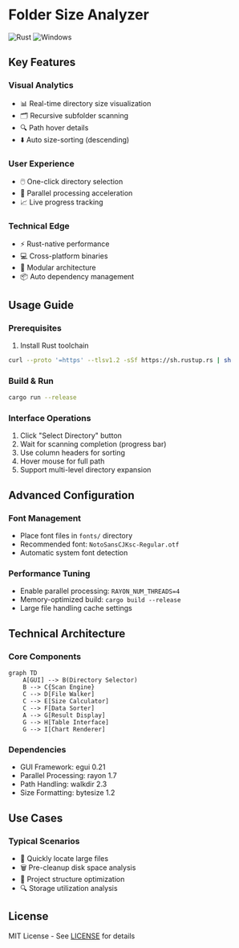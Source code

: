 # Folder Size Analyzer 

![Rust](https://img.shields.io/badge/Rust-1.60%2B-orange)
![Windows](https://img.shields.io/badge/Platform-Windows-blue)

## Key Features

### Visual Analytics
- 📊 Real-time directory size visualization
- 🗂️ Recursive subfolder scanning
- 🔍 Path hover details
- ⬇️ Auto size-sorting (descending)

### User Experience
- 🖱️ One-click directory selection
- 🚀 Parallel processing acceleration
- 📈 Live progress tracking

### Technical Edge
- ⚡ Rust-native performance
- 💻 Cross-platform binaries
- 🧩 Modular architecture
- 📦 Auto dependency management

## Usage Guide

### Prerequisites
1. Install Rust toolchain
```bash
curl --proto '=https' --tlsv1.2 -sSf https://sh.rustup.rs | sh
```

### Build & Run
```bash
cargo run --release
```

### Interface Operations
1. Click "Select Directory" button
2. Wait for scanning completion (progress bar)
3. Use column headers for sorting
4. Hover mouse for full path
5. Support multi-level directory expansion

## Advanced Configuration

### Font Management
- Place font files in `fonts/` directory
- Recommended font: `NotoSansCJKsc-Regular.otf`
- Automatic system font detection

### Performance Tuning
- Enable parallel processing: `RAYON_NUM_THREADS=4`
- Memory-optimized build: `cargo build --release`
- Large file handling cache settings

## Technical Architecture

### Core Components
```mermaid
graph TD
    A[GUI] --> B(Directory Selector)
    B --> C{Scan Engine}
    C --> D[File Walker]
    C --> E[Size Calculator]
    C --> F[Data Sorter]
    A --> G[Result Display]
    G --> H[Table Interface]
    G --> I[Chart Renderer]
```

### Dependencies
- GUI Framework: egui 0.21
- Parallel Processing: rayon 1.7
- Path Handling: walkdir 2.3 
- Size Formatting: bytesize 1.2

## Use Cases

### Typical Scenarios
- 💾 Quickly locate large files
- 🗑️ Pre-cleanup disk space analysis
- 📁 Project structure optimization
- 🔍 Storage utilization analysis

## License
MIT License - See [LICENSE](LICENSE) for details
